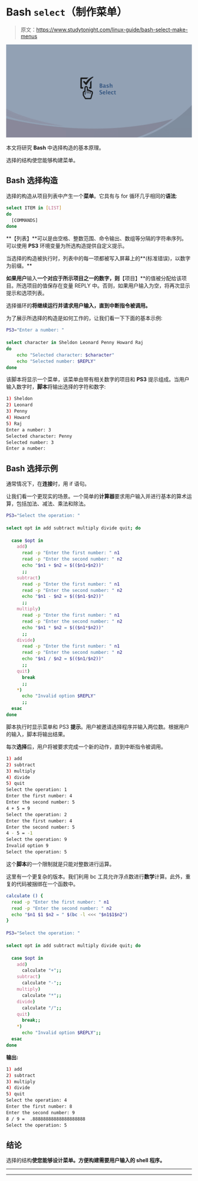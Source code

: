 # Bash `select`（制作菜单）

> 原文：<https://www.studytonight.com/linux-guide/bash-select-make-menus>

![Bash Select](img/c2c7332dce3c1dfe6ebbc5f3d2774043.png)

本文将研究 **Bash** 中选择构造的基本原理。

选择的结构使您能够构建菜单。

## Bash 选择构造

选择的构造从项目列表中产生一个**菜单**。它具有与 for 循环几乎相同的**语法**:

```sh
select ITEM in [LIST]
do
  [COMMANDS]
done
```

**【列表】**可以是由空格、整数范围、命令输出、数组等分隔的字符串序列。可以使用 **PS3** 环境变量为所选构造提供自定义提示。

当选择的构造被执行时，列表中的每一项都被写入屏幕上的**(标准错误)，以数字为前缀。**

 **如果用户**输入**一个对应于所示项目之一的数字，则**【项目】**的值被分配给该项目。所选项目的值保存在变量 REPLY 中。否则，如果用户输入为空，将再次显示提示和选项列表。

选择循环的**将继续运行并请求用户输入，直到中断指令被调用。**

为了展示所选择的构造是如何工作的，让我们看一下下面的基本示例:

```sh
PS3="Enter a number: "

select character in Sheldon Leonard Penny Howard Raj
do
    echo "Selected character: $character"
    echo "Selected number: $REPLY"
done
```

该脚本将显示一个菜单，该菜单由带有相关数字的项目和 **PS3** 提示组成。当用户输入数字时，**脚本**将输出选择的字符和数字:

```sh
1) Sheldon
2) Leonard
3) Penny
4) Howard
5) Raj
Enter a number: 3
Selected character: Penny
Selected number: 3
Enter a number:
```

## Bash 选择示例

通常情况下，在**连接**时，用 if 语句。

让我们看一个更现实的场景。一个简单的**计算器**要求用户输入并进行基本的算术运算，包括加法、减法、乘法和除法。

```sh
PS3="Select the operation: "

select opt in add subtract multiply divide quit; do

  case $opt in
    add)
      read -p "Enter the first number: " n1
      read -p "Enter the second number: " n2
      echo "$n1 + $n2 = $(($n1+$n2))"
      ;;
    subtract)
      read -p "Enter the first number: " n1
      read -p "Enter the second number: " n2
      echo "$n1 - $n2 = $(($n1-$n2))"
      ;;
    multiply)
      read -p "Enter the first number: " n1
      read -p "Enter the second number: " n2
      echo "$n1 * $n2 = $(($n1*$n2))"
      ;;
    divide)
      read -p "Enter the first number: " n1
      read -p "Enter the second number: " n2
      echo "$n1 / $n2 = $(($n1/$n2))"
      ;;
    quit)
      break
      ;;
    *) 
      echo "Invalid option $REPLY"
      ;;
  esac
done
```

脚本执行时显示菜单和 PS3 **提示**。用户被邀请选择程序并输入两位数。根据用户的输入，脚本将输出结果。

每次**选择**后，用户将被要求完成一个新的动作，直到中断指令被调用。

```sh
1) add
2) subtract
3) multiply
4) divide
5) quit
Select the operation: 1
Enter the first number: 4
Enter the second number: 5
4 + 5 = 9
Select the operation: 2
Enter the first number: 4
Enter the second number: 5
4 - 5 = -1
Select the operation: 9
Invalid option 9
Select the operation: 5
```

这个**脚本**的一个限制就是只能对整数进行运算。

这里有一个更复杂的版本。我们利用 bc 工具允许浮点数进行**数学**计算。此外，重复的代码被捆绑在一个函数中。

```sh
calculate () {
  read -p "Enter the first number: " n1
  read -p "Enter the second number: " n2
  echo "$n1 $1 $n2 = " $(bc -l <<< "$n1$1$n2")
}

PS3="Select the operation: "

select opt in add subtract multiply divide quit; do

  case $opt in
    add)
      calculate "+";;
    subtract)
      calculate "-";;
    multiply)
      calculate "*";;
    divide)
      calculate "/";;
    quit)
      break;;
    *) 
      echo "Invalid option $REPLY";;
  esac
done
```

**输出:**

```sh
1) add
2) subtract
3) multiply
4) divide
5) quit
Select the operation: 4
Enter the first number: 8
Enter the second number: 9
8 / 9 =  .88888888888888888888
Select the operation: 5 
```

## 结论

选择的结构**使您能够设计菜单。方便构建需要用户输入的 shell **程序**。**

* * *

* * ***